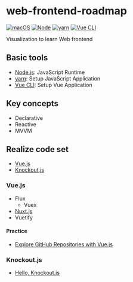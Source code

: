# web-frontend-roadmap

[![macOS](https://img.shields.io/badge/macOS-Catalina-black)](https://developer.apple.com/macos/)
[![Node](https://img.shields.io/badge/node-v14.8.0-green)](https://nodejs.org/en/)
[![yarn](https://img.shields.io/badge/yarn-1.22.4-blue)](https://classic.yarnpkg.com/en/)
[![Vue CLI](https://img.shields.io/badge/vuecli-4.5.3-brightgreen)](https://cli.vuejs.org/)

Visualization to learn Web frontend

## Basic tools
* [Node.js](https://github.com/ykws/hello-node): JavaScript Runtime
* [yarn](https://github.com/yarnpkg/yarn): Setup JavaScript Application
* [Vue CLI](https://github.com/vuejs/vue-cli): Setup Vue Application

## Key concepts
* Declarative
* Reactive
* MVVM

## Realize code set
* [Vue.js](https://vuejs.org)
* [Knockout.js](https://knockoutjs.com/)

### Vue.js
* Flux
  * Vuex
* [Nuxt.js](https://github.com/ykws/hello-nuxtjs)
* Vuetify

#### Practice
* [Explore GitHub Repositories with Vue.js](https://github.com/ykws/vue-github-explore)

### Knockout.js
* [Hello, Knockout.js](https://github.com/ykws/hello-knockoutjs)
